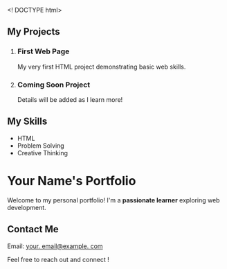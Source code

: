 <! DOCTYPE html>
<html lang="en">
<head>
<meta charset="UTF-8">
<title>My Personal Portfolio</title>
</head>
<body>
<!-- Your content wilL go here -->
</body>
</html><h2>My Projects</h2>
<ol>
<li>
<h3>First Web Page</h3>
<p>My very first HTML project demonstrating basic web skills.
</p>
</li>
<li>
<h3>Coming Soon Project</h3>
<p>Details will be added as I learn more!</p>
</li>
</ol>
<h2>My Skills</h2>
<ul>
<li>HTML</li>
<li>Problem Solving</1i>
<li>Creative Thinking</li>
</ul>
<h1>Your Name's Portfolio</h1>
<p>Welcome to my personal portfolio! I'm a <strong> passionate
learner</strong> exploring web development. </p>
<h2>Contact Me</h2>
<p>Email: <a
href=" kuriajoe85@gmail. com" >your. email@example. com</a> </p>
<p>Feel free to reach out and connect ! </p>
</html>
